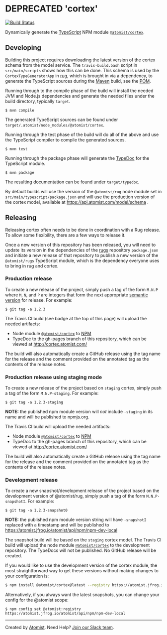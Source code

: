 # DEPRECATED 'cortex'

[![Build Status](https://travis-ci.org/atomist/cortex.svg?branch=master)](https://travis-ci.org/atomist/cortex)

Dynamically generate the [TypeScript][typescript] NPM
module [`@atomist/cortex`][cortex-npm].

[cortex-npm]: https://www.npmjs.com/package/@atomist/cortex
[typescript]: https://www.typescriptlang.org/

## Developing

Building this project requires downloading the latest version of the
cortex schema from the model service.  The `travis-build.bash` script
in `src/main/scripts` shows how this can be done.  This schema is used
by the `CortexTypeGeneratorApp` in [rug][], which is brought in via a
dependency, to generate the TypeScript sources during
the [Maven][maven] build, see the [POM][pom].

Running through to the compile phase of the build will install the
needed JVM and Node.js dependencies and generate the needed files
under the build directory, typically `target`.

```
$ mvn compile
```

The generated TypeScript sources can be found under
`target/.atomist/node_modules/@atomist/cortex`.

[travis-yml]: .travis.yml
[rug]: https://github.com/atomist/rug
[maven]: https://maven.apache.org/
[pom]: pom.xml

Running through the test phase of the build will do all of the above
and use the TypeScript compiler to compile the generated sources.

```
$ mvn test
```

Running through the package phase will generate the [TypeDoc][typedoc]
for the TypeScript module.

```
$ mvn package
```

The resulting documentation can be found under `target/typedoc`.

[typedoc]: http://typedoc.org/

By default builds will use the version of the `@atomist/rug` node
module set in `src/main/typescript/package.json` and will use the
production version of the cortex model, available at
https://api.atomist.com/model/schema .

## Releasing

Releasing cortex often needs to be done in coordination with a Rug
release.  To allow some flexibility, there are a few ways to release
it.

Once a new version of this repository has been released, you will need
to update its version in the dependencies of the [rugs][] repository
`package.json` and initiate a new release of that repository to
publish a new version of the `@atomist/rugs` TypeScript module, which
is the dependency everyone uses to bring in rug and cortex.

[rugs]: https://github.com/atomist/rugs

### Production release

To create a new release of the project, simply push a tag of the form
`M.N.P` where `M`, `N`, and `P` are integers that form the next
appropriate [semantic version][semver] for release.  For example:

[semver]: http://semver.org

```
$ git tag -a 1.2.3
```

The Travis CI build (see badge at the top of this page) will upload
the needed artifacts:

-   Node module [`@atomist/cortex`][cortex-npm] to [NPM][npm]
-   TypeDoc to the gh-pages branch of this repository, which can be
    viewed at http://cortex.atomist.com/

The build will also automatically create a GitHub release using the
tag name for the release and the comment provided on the annotated tag
as the contents of the release notes.

[npm]: https://www.npmjs.com/

### Production release using staging mode

To create a new release of the project based on `staging` cortex,
simply push a tag of the form `M.N.P-staging`.  For example:

```
$ git tag -a 1.2.3-staging
```

**NOTE:** the published npm module version will _not_ include
`-staging` in its name and will be published to npmjs.org.

The Travis CI build will upload the needed artifacts:

-   Node module [`@atomist/cortex`][cortex-npm] to [NPM][npm]
-   TypeDoc to the gh-pages branch of this repository, which can be
    viewed at http://cortex.atomist.com/

The build will also automatically create a GitHub release using the
tag name for the release and the comment provided on the annotated tag
as the contents of the release notes.

### Development release

To create a new snapshot/development release of the project based on
the development version of @atomist/rug, simply push a tag of the form
`M.N.P-snapshotI`.  For example:

```
$ git tag -a 1.2.3-snapshot0
```

**NOTE:** the published npm module version string will have
`-snapshotI` replaced with a timestamp and will be published to
https://atomist.jfrog.io/atomist/api/npm/npm-dev-local

The snapshot build will be based on the `staging` cortex model.  The
Travis CI build will upload the node
module [`@atomist/cortex`][cortex-npm] to the development repository.
The TypeDocs will not be published.  No GitHub release will be
created.

If you would like to use the development version of the cortex module,
the most straightforward way to get these versions without making
changes to your configuration is:

```bash
$ npm install @atomist/cortex@latest --registry https://atomist.jfrog.io/atomist/api/npm/npm-dev-local
```

Alternatively, if you always want the latest snapshots, you can change
your config for the @atomist scope:

```
$ npm config set @atomist:registry https://atomist.jfrog.io/atomist/api/npm/npm-dev-local
```

---
Created by [Atomist][atomist].
Need Help?  [Join our Slack team][slack].

[atomist]: https://www.atomist.com/
[slack]: https://join.atomist.com/
